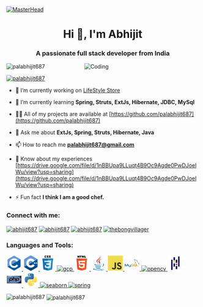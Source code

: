 [![MasterHead](https://miro.medium.com/max/1400/1*v8Z6faF7ij8iSwunSMcTZA.gif)](https://palabhijit687.io)
<h1 align="center">Hi 👋, I'm Abhijit</h1>
<h3 align="center">A passionate full stack developer from India</h3>
<img align="right" alt="Coding" width="300" src="https://cdn.dribbble.com/users/1162077/screenshots/3848914/programmer.gif">

<p align="left"> <img src="https://komarev.com/ghpvc/?username=palabhijit687&label=Profile%20views&color=0e75b6&style=flat" alt="palabhijit687" /> </p>

<p align="left"> <a href="https://github.com/ryo-ma/github-profile-trophy"><img src="https://github-profile-trophy.vercel.app/?username=palabhijit687" alt="palabhijit687" /></a> </p>

- 🔭 I’m currently working on [LifeStyle Store](https://github.com/palabhijit687/LifestyleStore)

- 🌱 I’m currently learning **Spring, Struts, ExtJs, Hibernate, JDBC, MySql**

- 👨‍💻 All of my projects are available at [https://github.com/palabhijit687](https://github.com/palabhijit687)

- 💬 Ask me about **ExtJs, Spring, Struts, Hibernate, Java**

- 📫 How to reach me **palabhijit687@gmail.com**

- 📄 Know about my experiences [https://drive.google.com/file/d/1nBBUpa9LLuqt4B9Oc9Agde0PwDJoelWu/view?usp=sharing](https://drive.google.com/file/d/1nBBUpa9LLuqt4B9Oc9Agde0PwDJoelWu/view?usp=sharing)

- ⚡ Fun fact **I think I am a good chef.**

<h3 align="left">Connect with me:</h3>
<p align="left">
<a href="https://twitter.com/abhijit687" target="blank"><img align="center" src="https://raw.githubusercontent.com/rahuldkjain/github-profile-readme-generator/master/src/images/icons/Social/twitter.svg" alt="abhijit687" height="30" width="40" /></a>
<a href="https://linkedin.com/in/abhijit687" target="blank"><img align="center" src="https://raw.githubusercontent.com/rahuldkjain/github-profile-readme-generator/master/src/images/icons/Social/linked-in-alt.svg" alt="abhijit687" height="30" width="40" /></a>
<a href="https://kaggle.com/abhijit687" target="blank"><img align="center" src="https://raw.githubusercontent.com/rahuldkjain/github-profile-readme-generator/master/src/images/icons/Social/kaggle.svg" alt="abhijit687" height="30" width="40" /></a>
<a href="https://www.youtube.com/c/thebongvillager" target="blank"><img align="center" src="https://raw.githubusercontent.com/rahuldkjain/github-profile-readme-generator/master/src/images/icons/Social/youtube.svg" alt="thebongvillager" height="30" width="40" /></a>
</p>

<h3 align="left">Languages and Tools:</h3>
<p align="left"> <a href="https://www.cprogramming.com/" target="_blank" rel="noreferrer"> <img src="https://raw.githubusercontent.com/devicons/devicon/master/icons/c/c-original.svg" alt="c" width="40" height="40"/> </a> <a href="https://www.w3schools.com/cpp/" target="_blank" rel="noreferrer"> <img src="https://raw.githubusercontent.com/devicons/devicon/master/icons/cplusplus/cplusplus-original.svg" alt="cplusplus" width="40" height="40"/> </a> <a href="https://www.w3schools.com/css/" target="_blank" rel="noreferrer"> <img src="https://raw.githubusercontent.com/devicons/devicon/master/icons/css3/css3-original-wordmark.svg" alt="css3" width="40" height="40"/> </a> <a href="https://cloud.google.com" target="_blank" rel="noreferrer"> <img src="https://www.vectorlogo.zone/logos/google_cloud/google_cloud-icon.svg" alt="gcp" width="40" height="40"/> </a> <a href="https://www.w3.org/html/" target="_blank" rel="noreferrer"> <img src="https://raw.githubusercontent.com/devicons/devicon/master/icons/html5/html5-original-wordmark.svg" alt="html5" width="40" height="40"/> </a> <a href="https://www.java.com" target="_blank" rel="noreferrer"> <img src="https://raw.githubusercontent.com/devicons/devicon/master/icons/java/java-original.svg" alt="java" width="40" height="40"/> </a> <a href="https://developer.mozilla.org/en-US/docs/Web/JavaScript" target="_blank" rel="noreferrer"> <img src="https://raw.githubusercontent.com/devicons/devicon/master/icons/javascript/javascript-original.svg" alt="javascript" width="40" height="40"/> </a> <a href="https://www.mysql.com/" target="_blank" rel="noreferrer"> <img src="https://raw.githubusercontent.com/devicons/devicon/master/icons/mysql/mysql-original-wordmark.svg" alt="mysql" width="40" height="40"/> </a> <a href="https://opencv.org/" target="_blank" rel="noreferrer"> <img src="https://www.vectorlogo.zone/logos/opencv/opencv-icon.svg" alt="opencv" width="40" height="40"/> </a> <a href="https://pandas.pydata.org/" target="_blank" rel="noreferrer"> <img src="https://raw.githubusercontent.com/devicons/devicon/2ae2a900d2f041da66e950e4d48052658d850630/icons/pandas/pandas-original.svg" alt="pandas" width="40" height="40"/> </a> <a href="https://www.php.net" target="_blank" rel="noreferrer"> <img src="https://raw.githubusercontent.com/devicons/devicon/master/icons/php/php-original.svg" alt="php" width="40" height="40"/> </a> <a href="https://www.python.org" target="_blank" rel="noreferrer"> <img src="https://raw.githubusercontent.com/devicons/devicon/master/icons/python/python-original.svg" alt="python" width="40" height="40"/> </a> <a href="https://seaborn.pydata.org/" target="_blank" rel="noreferrer"> <img src="https://seaborn.pydata.org/_images/logo-mark-lightbg.svg" alt="seaborn" width="40" height="40"/> </a> <a href="https://spring.io/" target="_blank" rel="noreferrer"> <img src="https://www.vectorlogo.zone/logos/springio/springio-icon.svg" alt="spring" width="40" height="40"/> </a> </p>

<p><img align="left" src="https://github-readme-stats.vercel.app/api/top-langs?username=palabhijit687&show_icons=true&locale=en&layout=compact" alt="palabhijit687" /></p>

<p>&nbsp;<img align="center" src="https://github-readme-stats.vercel.app/api?username=palabhijit687&show_icons=true&locale=en" alt="palabhijit687" /></p>
